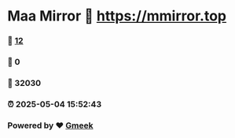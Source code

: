 # Maa Mirror :link: https://mmirror.top 
### :page_facing_up: [12](https://mmirror.top/tag.html) 
### :speech_balloon: 0 
### :hibiscus: 32030 
### :alarm_clock: 2025-05-04 15:52:43 
### Powered by :heart: [Gmeek](https://github.com/Meekdai/Gmeek)
